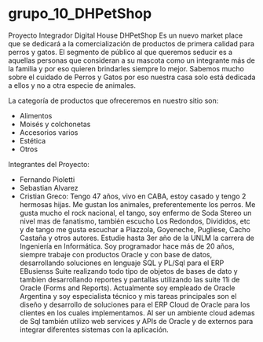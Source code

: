 # grupo_10_DHPetShop
Proyecto Integrador Digital House
DHPetShop
Es un nuevo market place que se dedicará a la comercialización de productos de primera calidad para perros y gatos.
El segmento de público al que queremos seducir es a aquellas personas que consideran a su mascota como un integrante más de la familia y por eso quieren brindarles siempre lo mejor.
Sabemos mucho sobre el cuidado de Perros y Gatos por eso nuestra casa solo está dedicada a ellos y no a otra especie de animales.

La categoría de productos que ofreceremos en nuestro sitio son:
  * Alimentos
  * Moisés y colchonetas
  * Accesorios varios
  * Estética
  * Otros
	
Integrantes del Proyecto:

  * Fernando Pioletti
  * Sebastian Alvarez
  * Cristian Greco: 
		  Tengo 47 años, vivo en CABA, estoy casado y tengo 2 hermosas hijas.
      Me gustan los animales, preferentemente los perros. Me gusta mucho el rock nacional, el tango, soy enfermo de Soda Stereo un nivel mas de fanatismo, también escucho Los Redondos, Divididos, etc y de tango me gusta escuchar a Piazzola, Goyeneche, Pugliese, Cacho Castaña y otros autores.
		  Estudie hasta 3er año de la UNLM la carrera de Ingeniería en Informática.
      Soy programador hace más de 20 años, siempre trabaje con productos Oracle y con base de datos, desarrollando soluciones en lenguaje SQL y PL/Sql para el ERP EBusienss Suite realizando todo tipo de objetos de bases de dato y tambien desarrollando reportes y pantallas utilizando las suite 11i de Oracle (Forms and Reports). 
      Actualmente soy empleado de Oracle Argentina y soy especialista técnico y mis tareas principales son el diseño y desarrollo de soluciones para el ERP Cloud de Oracle para los clientes en los cuales implementamos. Al ser un ambiente cloud ademas de Sql también utilizo web services y APIs de Oracle y de externos para integrar diferentes sistemas con la aplicación.
